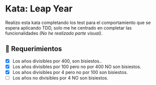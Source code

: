 # Kata: Leap Year

Realizo esta kata completando los test para el comportamiento que se espera aplicando TDD, solo me he centrado en completar las funcionalidades *(No he realizado parte visual)*.


## 📝 Requerimientos

- [x] Los años divisibles por 400, son bisiestos..
- [x] Los años divisibles por 100 pero no por 400 NO son bisiestos.
- [x] Los años divisibles por 4 pero no por 100 son bisiestos.
- [ ] Los años no divisibles por 4 NO son bisiestos.
